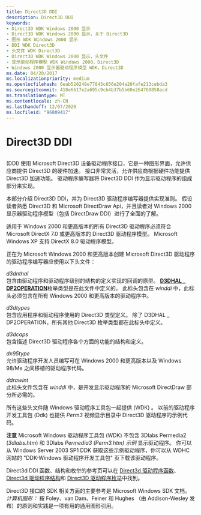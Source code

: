 ```yaml
---
title: Direct3D DDI
description: Direct3D DDI
keywords:
- Direct3D WDK Windows 2000 显示
- Direct3D WDK Windows 2000 显示，关于 Direct3D
- 图形 WDK Windows 2000 显示
- DDI WDK Direct3D
- 头文件 WDK Direct3D
- Direct3D WDK Windows 2000 显示，头文件
- 显示驱动程序模型 WDK Windows 2000，Direct3D
- Windows 2000 显示器驱动程序模型 WDK，Direct3D
ms.date: 04/20/2017
ms.localizationpriority: medium
ms.openlocfilehash: 6eab520248e77843c656e204a20fafe213cebda3
ms.sourcegitcommit: 418e6617e2a695c9cb4b37b5b60e264760858acd
ms.translationtype: MT
ms.contentlocale: zh-CN
ms.lasthandoff: 12/07/2020
ms.locfileid: "96809417"
---
```

# <a name="direct3d-ddi"></a>Direct3D DDI


## <span id="ddk_direct3d_gg"></span><span id="DDK_DIRECT3D_GG"></span>


 (DDI) 使用 Microsoft Direct3D 设备驱动程序接口，它是一种图形界面，允许供应商提供 Direct3D 的硬件加速。 接口非常灵活，允许供应商根据硬件功能提供 Direct3D 加速功能。 驱动程序编写器将 Direct3D DDI 作为显示驱动程序的组成部分来实现。

本部分介绍 Direct3D DDI，并为 Direct3D 驱动程序编写器提供实现准则。 假设读者熟悉 Direct3D 和 Microsoft DirectDraw Api，并且读者对 Windows 2000 显示器驱动程序模型（包括 DirectDraw DDI）进行了全面的了解。

适用于 Windows 2000 和更高版本的所有 Direct3D 驱动程序必须符合 Microsoft DirectX 7.0 或更高版本的 Direct3D 驱动程序模型。 Microsoft Windows XP 支持 DirectX 8.0 驱动程序模型。

正在为 Microsoft Windows 2000 和更高版本创建 Microsoft Direct3D 驱动程序的驱动程序编写器应使用以下头文件：

<span id="D3DNTHAL.H"></span>*d3dnthal*  
包含由驱动程序和驱动程序级别的结构的定义实现的回调的原型。 [**D3DHAL \_ DP2OPERATION**](/windows-hardware/drivers/ddi/d3dhal/ne-d3dhal-_d3dhal_dp2operation)枚举类型是在此文件中定义的。 此标头包含在 *winddi* 中，此标头必须包含在所有 Windows 2000 和更高版本的驱动程序中。

<span id="D3DTYPES.H"></span>*d3dtypes*  
包含应用程序和驱动程序使用的 Direct3D 类型定义。 除了 D3DHAL \_ DP2OPERATION，所有其他 Direct3D 枚举类型都在此标头中定义。

<span id="D3DCAPS.H"></span>*d3dcaps*  
包含描述 Direct3D 驱动程序各个方面的功能的结构和定义。

<span id="DX95TYPE.H"></span>*dx95type*  
允许驱动程序开发人员编写可在 Windows 2000 和更高版本以及 Windows 98/Me 之间移植的驱动程序代码。

<span id="DDRAWINT.H"></span>*ddrawint*  
此标头文件包含在 *winddi* 中，是开发显示驱动程序的 Microsoft DirectDraw 部分所必需的。

所有这些头文件随 Windows 驱动程序工具包一起提供 (WDK) 。 以前的驱动程序开发工具包 (Ddk) 也提供 *Perm3* 视频显示目录中 Direct3D 驱动程序的示例代码。

**注意**   Microsoft Windows 驱动程序工具包 (WDK) 不包含 3Dlabs Permedia2 (*3dlabs.htm*) 和 3Dlabs *Permedia3 (Perm3.htm) 示例* 显示驱动程序。 你可以从 Windows Server 2003 SP1 DDK 获取这些示例驱动程序，你可以从 WDHC 网站的 "DDK-Windows 驱动程序开发工具包" 页下载该驱动程序。

 

Direct3d DDI 函数、结构和枚举的参考页可以在 [Direct3d 驱动程序函数](/windows-hardware/drivers/ddi/index)、 [Direct3d 驱动程序结构](/windows-hardware/drivers/ddi/index)和 [Direct3D 驱动程序枚举](/windows-hardware/drivers/ddi/index)中找到。

Direct3D 接口的 SDK 相关方面的主要参考是 Microsoft Windows SDK 文档。 *计算机图形：* 按 Foley、van Dam、Feiner 和 Hughes （由 Addison-Wesley 发布）的原则和实践是一项有用的通用图形引用。

 

